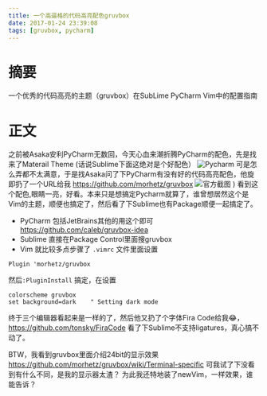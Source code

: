```yaml
---
title: 一个高逼格的代码高亮配色gruvbox
date: 2017-01-24 23:39:08
tags: [gruvbox, pycharm]
---
```

# 摘要
一个优秀的代码高亮的主题（gruvbox）在SubLime PyCharm Vim中的配置指南

# 正文
之前被Asaka安利PyCharm无数回，今天心血来潮折腾PyCharm的配色，先是找来了Materail Theme (话说Sublime下面这绝对是个好配色）
![Pycharm](http://oj8r5ullr.bkt.clouddn.com/20170125.png)
可是怎么弄都不太满意，于是找Asaka问了下PyCharm有没有好的代码高亮配色，他旋即扔了一个URL给我 https://github.com/morhetz/gruvbox
![官方截图](http://oj8r5ullr.bkt.clouddn.com/14852726955113.jpg)
)
看到这个配色,眼睛一亮，好看。本来只是想搞定Pycharm就算了，谁曾想居然这个是Vim的主题，顺便也搞定了，然后看了下Sublime也有Package顺便一起搞定了。

- PyCharm 包括JetBrains其他的用这个即可
https://github.com/caleb/gruvbox-idea
- Sublime 直接在Package Control里面搜gruvbox
- Vim 就比较多点步骤了 
`.vimrc` 文件里面设置 

```
Plugin 'morhetz/gruvbox
```
然后`:PluginInstall` 搞定，在设置

```
colorscheme gruvbox
set background=dark    " Setting dark mode
```

终于三个编辑器看起来是一样的了，然后他又扔了个字体Fira Code给我😂，https://github.com/tonsky/FiraCode 看了下Sublime不支持ligatures，真心搞不动了。

BTW，我看到gruvbox里面介绍24bit的显示效果
https://github.com/morhetz/gruvbox/wiki/Terminal-specific
可我试了下没看到有什么不同，是我的显示器太渣？ 为此我还特地装了newVim，一样效果，谁能告诉？


